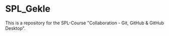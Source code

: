 # SPL_Gekle
This is a repository for the SPL-Course "Collaboration - Git, GitHub &amp; GitHub Desktop".
